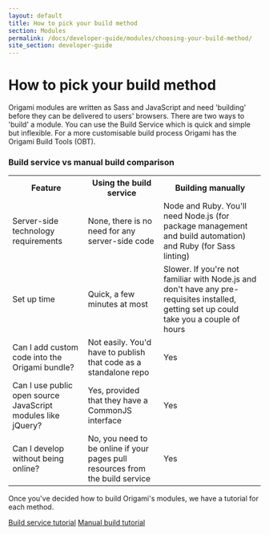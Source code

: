 ```yaml
---
layout: default
title: How to pick your build method
section: Modules
permalink: /docs/developer-guide/modules/choosing-your-build-method/
site_section: developer-guide
---
```


# How to pick your build method

Origami modules are written as Sass and JavaScript and need 'building' before they can be delivered to users' browsers. There are two ways to 'build' a module. You can use the Build Service which is quick and simple but inflexible. For a more customisable build process Origami has the Origami Build Tools (OBT).

### Build service vs manual build comparison
<table class="o-techdocs-table">
<tr>
	<th>Feature</th>
	<th>Using the build service</th>
	<th>Building manually</th>
</tr>
<tr>
	<td>Server-side technology requirements</td>
	<td>None, there is no need for any server-side code</td>
	<td>Node and Ruby. You'll need Node.js (for package management and build automation) and Ruby (for Sass linting)</td>
</tr>
<tr>
	<td>Set up time</td>
	<td>Quick, a few minutes at most</td>
	<td>Slower. If you're not familiar with Node.js and don't have any pre-requisites installed, getting set up could take you a couple of hours</td>
</tr>
<tr>
	<td>Can I add custom code into the Origami bundle?</td>
	<td>Not easily. You'd have to publish that code as a standalone repo</td>
	<td>Yes</td>
</tr>
<tr>
	<td>Can I use public open source JavaScript modules like jQuery?</td>
	<td>Yes, provided that they have a CommonJS interface</td>
	<td>Yes</td>
</tr>
<tr>
	<td>Can I develop without being online?</td>
	<td>No, you need to be online if your pages pull resources from the build service</td>
	<td>Yes</td>
</tr>
</table>

Once you've decided how to build Origami's modules, we have a tutorial for each method.


<a href="{{site.baseurl}}/docs/developer-guide/modules/build-service" class="o-buttons o-buttons--standout">Build service tutorial</a> <a href="{{site.baseurl}}/docs/developer-guide/modules/building-modules" class="o-buttons o-buttons--standout">Manual build tutorial</a>

